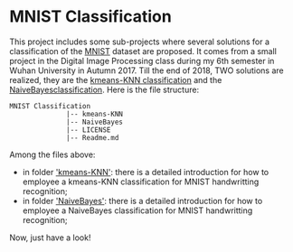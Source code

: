 # MNIST Classification

This project includes some sub-projects where several solutions for a classification of the [MNIST](http://yann.lecun.com/exdb/mnist/) dataset are proposed. It comes from a small project in the Digital Image Processing class during my 6th semester in Wuhan University in Autumn 2017. Till the end of 2018, TWO solutions are realized, they are the [kmeans-KNN classification](https://github.com/chentianyangWHU/MNIST-Classification/tree/master/kmeans-KNN) and the [NaiveBayesclassification](https://github.com/chentianyangWHU/MNIST-Classification/tree/master/NaiveBayes). Here is the file structure:

```
MNIST Classification
              |-- kmeans-KNN
              |-- NaiveBayes
              |-- LICENSE
              |-- Readme.md
```
Among the files above:
- in folder ['kmeans-KNN'](https://github.com/chentianyangWHU/MNIST-Classification/tree/master/kmeans-KNN): there is a detailed introduction for how to employee a kmeans-KNN classification for MNIST handwritting recognition;
- in folder ['NaiveBayes'](https://github.com/chentianyangWHU/MNIST-Classification/tree/master/NaiveBayes): there is a detailed introduction for how to employee a NaiveBayes classification for MNIST handwritting recognition;

Now, just have a look!
